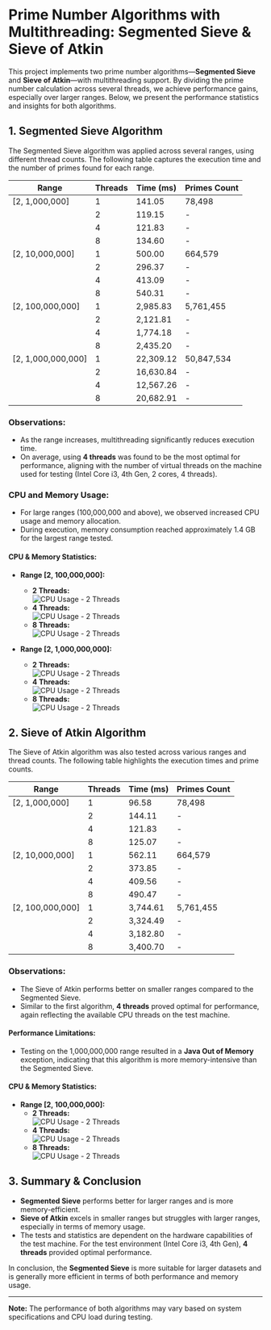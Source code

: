 # Prime Number Algorithms with Multithreading: Segmented Sieve & Sieve of Atkin

This project implements two prime number algorithms—**Segmented Sieve** and **Sieve of Atkin**—with multithreading support. By dividing the prime number calculation across several threads, we achieve performance gains, especially over larger ranges. Below, we present the performance statistics and insights for both algorithms.

## 1. Segmented Sieve Algorithm

The Segmented Sieve algorithm was applied across several ranges, using different thread counts. The following table captures the execution time and the number of primes found for each range.

| Range          | Threads | Time (ms)  | Primes Count |
|----------------|---------|------------|--------------|
| [2, 1,000,000]   | 1       | 141.05     | 78,498       |
|                | 2       | 119.15     | -            |
|                | 4       | 121.83     | -            |
|                | 8       | 134.60     | -            |
| [2, 10,000,000]  | 1       | 500.00     | 664,579      |
|                | 2       | 296.37     | -            |
|                | 4       | 413.09     | -            |
|                | 8       | 540.31     | -            |
| [2, 100,000,000] | 1       | 2,985.83   | 5,761,455    |
|                | 2       | 2,121.81   | -            |
|                | 4       | 1,774.18   | -            |
|                | 8       | 2,435.20   | -            |
| [2, 1,000,000,000]| 1      | 22,309.12  | 50,847,534   |
|                | 2       | 16,630.84  | -            |
|                | 4       | 12,567.26  | -            |
|                | 8       | 20,682.91  | -            |

### Observations:
- As the range increases, multithreading significantly reduces execution time.
- On average, using **4 threads** was found to be the most optimal for performance, aligning with the number of virtual threads on the machine used for testing (Intel Core i3, 4th Gen, 2 cores, 4 threads).
  
### CPU and Memory Usage:
- For large ranges (100,000,000 and above), we observed increased CPU usage and memory allocation.
- During execution, memory consumption reached approximately 1.4 GB for the largest range tested.

#### CPU & Memory Statistics:
- **Range [2, 100,000,000]:**
  - **2 Threads:**  
    ![CPU Usage - 2 Threads](./images/segmented/100/2.PNG)
  - **4 Threads:**  
    ![CPU Usage - 2 Threads](./images/segmented/100/4.PNG)
  - **8 Threads:**  
    ![CPU Usage - 2 Threads](./images/segmented/100/8.PNG)
  
- **Range [2, 1,000,000,000]:**
  - **2 Threads:**  
    ![CPU Usage - 2 Threads](./images/segmented/billion/2.PNG)
  - **4 Threads:**  
    ![CPU Usage - 2 Threads](./images/segmented/billion/4.PNG)
  - **8 Threads:**  
    ![CPU Usage - 2 Threads](./images/segmented/billion/8.PNG)

## 2. Sieve of Atkin Algorithm

The Sieve of Atkin algorithm was also tested across various ranges and thread counts. The following table highlights the execution times and prime counts.

| Range          | Threads | Time (ms)  | Primes Count |
|----------------|---------|------------|--------------|
| [2, 1,000,000]   | 1       | 96.58      | 78,498       |
|                | 2       | 144.11     | -            |
|                | 4       | 121.83     | -            |
|                | 8       | 125.07     | -            |
| [2, 10,000,000]  | 1       | 562.11     | 664,579      |
|                | 2       | 373.85     | -            |
|                | 4       | 409.56     | -            |
|                | 8       | 490.47     | -            |
| [2, 100,000,000] | 1       | 3,744.61   | 5,761,455    |
|                | 2       | 3,324.49   | -            |
|                | 4       | 3,182.80   | -            |
|                | 8       | 3,400.70   | -            |

### Observations:
- The Sieve of Atkin performs better on smaller ranges compared to the Segmented Sieve.
- Similar to the first algorithm, **4 threads** proved optimal for performance, again reflecting the available CPU threads on the test machine.
  
#### Performance Limitations:
- Testing on the 1,000,000,000 range resulted in a **Java Out of Memory** exception, indicating that this algorithm is more memory-intensive than the Segmented Sieve.

#### CPU & Memory Statistics:
- **Range [2, 100,000,000]:**
  - **2 Threads:**  
    ![CPU Usage - 2 Threads](./images/Atkin/2.PNG)
  - **4 Threads:**  
    ![CPU Usage - 2 Threads](./images/Atkin/4.PNG)
  - **8 Threads:**  
    ![CPU Usage - 2 Threads](./images/Atkin/8.PNG)

## 3. Summary & Conclusion

- **Segmented Sieve** performs better for larger ranges and is more memory-efficient.
- **Sieve of Atkin** excels in smaller ranges but struggles with larger ranges, especially in terms of memory usage.
- The tests and statistics are dependent on the hardware capabilities of the test machine. For the test environment (Intel Core i3, 4th Gen), **4 threads** provided optimal performance.
  
In conclusion, the **Segmented Sieve** is more suitable for larger datasets and is generally more efficient in terms of both performance and memory usage.

--- 

**Note:** The performance of both algorithms may vary based on system specifications and CPU load during testing.
